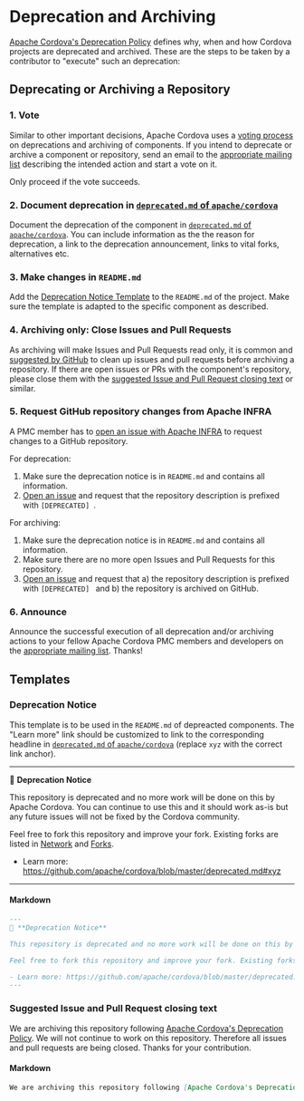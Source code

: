 # Deprecation and Archiving

[Apache Cordova's Deprecation Policy](https://cordova.apache.org/deprecation_policy.html) defines why, when and how Cordova projects are deprecated and archived. These are the steps to be taken by a contributor to "execute" such an deprecation:

## Deprecating or Archiving a Repository


### 1. Vote

Similar to other important decisions, Apache Cordova uses a [voting process](https://www.apache.org/foundation/how-it-works.html#decision-making) on deprecations and archiving of components. If you intend to deprecate or archive a component or repository, send an email to the [appropriate mailing list](https://cordova.apache.org/contact/) describing the intended action and start a vote on it.

Only proceed if the vote succeeds.

### 2. Document deprecation in [`deprecated.md` of `apache/cordova`](https://github.com/apache/cordova/blob/master/deprecated.md)

Document the deprecation of the component in [`deprecated.md` of `apache/cordova`](https://github.com/apache/cordova/blob/master/deprecated.md). You can include information as the the reason for deprecation, a link to the deprecation announcement, links to vital forks, alternatives etc.

### 3. Make changes in `README.md`

Add the [Deprecation Notice Template](#deprecation-notice) to the `README.md` of the project. Make sure the template is adapted to the specific component as described.

### 4. Archiving only: Close Issues and Pull Requests

As archiving will make Issues and Pull Requests read only, it is common and [suggested by GitHub](https://help.github.com/articles/about-archiving-repositories/) to clean up issues and pull requests before archiving a repository. If there are open issues or PRs with the component's repository, please close them with the [suggested Issue and Pull Request closing text](#suggested-issue-and-pull-request-closing-text) or similar.

### 5. Request GitHub repository changes from Apache INFRA

A PMC member has to [open an issue with Apache INFRA](https://issues.apache.org/jira/browse/INFRA) to request changes to a GitHub repository.

For deprecation:

1. Make sure the deprecation notice is in `README.md` and contains all information.
1. [Open an issue](https://issues.apache.org/jira/browse/INFRA) and request that the repository description is prefixed with `[DEPRECATED] `.

For archiving:

1. Make sure the deprecation notice is in `README.md` and contains all information.
1. Make sure there are no more open Issues and Pull Requests for this repository.
1. [Open an issue](https://issues.apache.org/jira/browse/INFRA) and request that
  a) the repository description is prefixed with `[DEPRECATED] ` and
  b) the repository is archived on GitHub.

### 6. Announce

Announce the successful execution of all deprecation and/or archiving actions to your fellow Apache Cordova PMC members and developers on the [appropriate mailing list](https://cordova.apache.org/contact/). Thanks!


## Templates

### Deprecation Notice

This template is to be used in the `README.md` of depreacted components. The "Learn more" link should be customized to link to the corresponding headline in [`deprecated.md` of `apache/cordova`](https://github.com/apache/cordova/blob/master/deprecated.md) (replace `xyz` with the correct link anchor).

---
📌 **Deprecation Notice**

This repository is deprecated and no more work will be done on this by Apache Cordova. You can continue to use this and it should work as-is but any future issues will not be fixed by the Cordova community.

Feel free to fork this repository and improve your fork. Existing forks are listed in [Network](../../network) and [Forks](../../network/members).

- Learn more: https://github.com/apache/cordova/blob/master/deprecated.md#xyz
---

#### Markdown

```markdown
---
📌 **Deprecation Notice**

This repository is deprecated and no more work will be done on this by Apache Cordova. You can continue to use this and it should work as-is but any future issues will not be fixed by the Cordova community.

Feel free to fork this repository and improve your fork. Existing forks are listed in [Network](../../network) and [Forks](../../network/members).

- Learn more: https://github.com/apache/cordova/blob/master/deprecated.md#xyz
---
```

### Suggested Issue and Pull Request closing text

We are archiving this repository following [Apache Cordova's Deprecation Policy](https://cordova.apache.org/deprecation_policy.html). We will not continue to work on this repository. Therefore all issues and pull requests are being closed. Thanks for your contribution.

#### Markdown

```markdown
We are archiving this repository following [Apache Cordova's Deprecation Policy](https://cordova.apache.org/deprecation_policy.html). We will not continue to work on this repository. Therefore all issues and pull requests are being closed. Thanks for your contribution.
```

